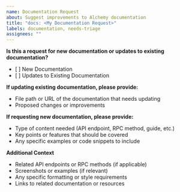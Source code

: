 ```yaml
---
name: Documentation Request
about: Suggest improvements to Alchemy documentation
title: "docs: <My Documentation Request>"
labels: documentation, needs-triage
assignees: ""
---
```


**Is this a request for new documentation or updates to existing documentation?**

- \[ \] New Documentation
- \[ \] Updates to Existing Documentation

**If updating existing documentation, please provide:**

- File path or URL of the documentation that needs updating
- Proposed changes or improvements

**If requesting new documentation, please provide:**

- Type of content needed (API endpoint, RPC method, guide, etc.)
- Key points or features that should be covered
- Any specific examples or code snippets to include

**Additional Context**

- Related API endpoints or RPC methods (if applicable)
- Screenshots or examples (if relevant)
- Any specific formatting or style requirements
- Links to related documentation or resources
